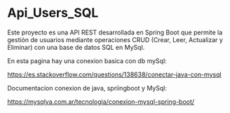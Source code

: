 # Api_Users_SQL
Este proyecto es una API REST desarrollada en Spring Boot que permite la gestión de usuarios mediante operaciones CRUD (Crear, Leer, Actualizar y Eliminar) con una base de datos SQL en MySql.

En esta pagina hay una conexion basica con db mySql:

https://es.stackoverflow.com/questions/138638/conectar-java-con-mysql


Documentacion conexion de java, spriingboot y MySql:


https://mysqlya.com.ar/tecnologia/conexion-mysql-spring-boot/